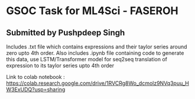 # GSOC Task for ML4Sci - FASEROH
## Submitted by Pushpdeep Singh
Includes .txt file which contains expressions and their taylor series around zero upto 4th order. Also includes .ipynb file containing code to generate this data, use LSTM/Transformer model for seq2seq translation of expression to its taylor series upto 4th order

Link to colab notebook : https://colab.research.google.com/drive/1RVCRg8Wo_dcmolz9NVq3puu_HW3ExUDQ?usp=sharing
